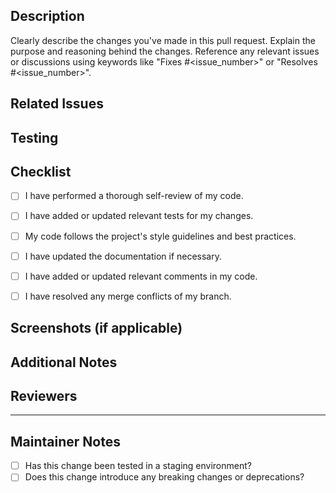 ## Description

Clearly describe the changes you've made in this pull request. Explain the purpose and reasoning behind the changes. Reference any relevant issues or discussions using keywords like "Fixes #<issue_number>" or "Resolves #<issue_number>".

## Related Issues

<!--List any related issues that this pull request addresses. -->

## Testing
<!-- Describe the testing steps you have taken to ensure that your changes work as expected -->

## Checklist

- [ ] I have performed a thorough self-review of my code.
- [ ] I have added or updated relevant tests for my changes.
- [ ] My code follows the project's style guidelines and best practices.
- [ ] I have updated the documentation if necessary.
- [ ] I have added or updated relevant comments in my code.
- [ ] I have resolved any merge conflicts of my branch.


## Screenshots (if applicable)
<!-- Include screenshots or animated GIFs to visually demonstrate the changes, if applicable -->

## Additional Notes

<!--Feel free to add any other relevant information that might be helpful to reviewers.-->

## Reviewers

<!--Tag any specific individuals or teams you'd like to review this pull request.

Thank you for your contribution!-->

---

## Maintainer Notes

- [ ] Has this change been tested in a staging environment?
- [ ] Does this change introduce any breaking changes or deprecations?